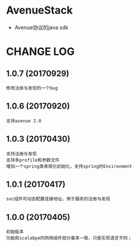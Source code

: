 # AvenueStack

* Avenue协议的java sdk

# CHANGE LOG

## 1.0.7   (20170929)

   	修改注册与发现的一个bug
   	
## 1.0.6   (20170920)

   	支持avenue 2.0
   	
## 1.0.3   (20170430)

   	支持注册与发现
   	支持多profile和参数文件
   	增加一个spring类来简化初始化，支持spring的Environment

## 1.0.1   (20170417)

   	soc组件可动态配置连接地址，用于服务的注册与发现

## 1.0.0   (20170405)

   	初始版本
   	功能和scalabpe的网络组件部分基本一致，只是实现语言不同；
	
